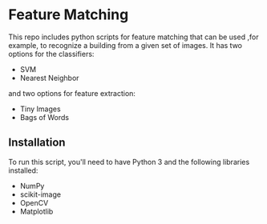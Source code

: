 # Feature Matching

This repo includes python scripts for feature matching that can be used ,for example, to recognize a building from a given set of images. It has two options for the classifiers:
- SVM 
- Nearest Neighbor

and two options for feature extraction:
- Tiny Images 
- Bags of Words 

## Installation

To run this script, you'll need to have Python 3 and the following libraries installed:

- NumPy
- scikit-image
- OpenCV
- Matplotlib

<!-- You can install these libraries using pip:

`pip install numpy scikit-image'

## Usage

To use this script, simply run the script with the following command for Image filtering:

`python proj1_part1.py`

Or the following command for Hybrid:

`python proj1_part2.py`-->
